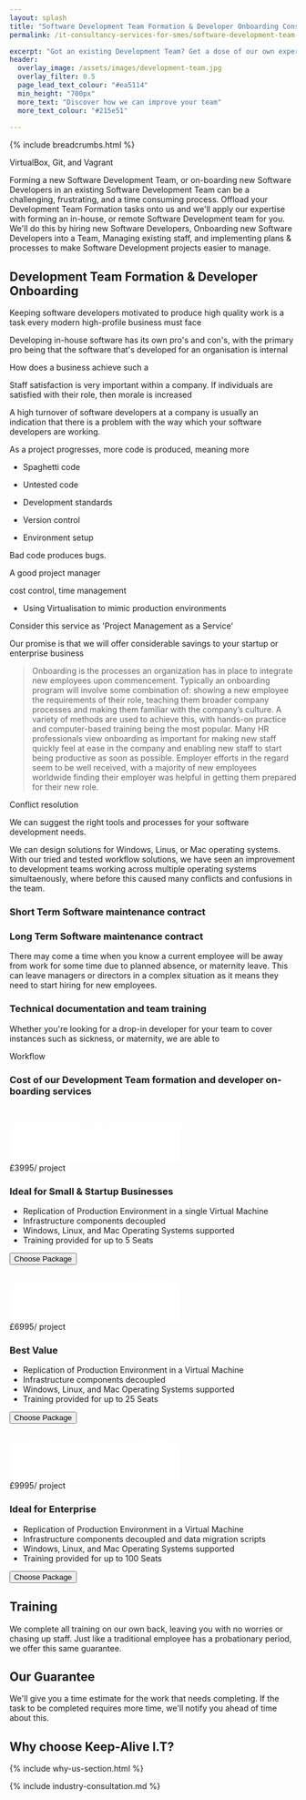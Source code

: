 ```yaml
---
layout: splash
title: "Software Development Team Formation & Developer Onboarding Consultancy Services for Small Businesses and Enterprises"
permalink: /it-consultancy-services-for-smes/software-development-team-formation-and-developer-onboarding-services

excerpt: "Got an existing Development Team? Get a dose of our own expertise by hiring us to develop business strategies to make your in-house development teams more effective."
header:
  overlay_image: /assets/images/development-team.jpg
  overlay_filter: 0.5 
  page_lead_text_colour: "#ea5114"
  min_height: "700px"
  more_text: "Discover how we can improve your team"
  more_text_colour: "#215e51"
  
---
```


{% include breadcrumbs.html %}

VirtualBox, Git, and Vagrant

Forming a new Software Development Team, or on-boarding new Software Developers in an existing Software Development Team can be a challenging, frustrating, and a time consuming process. Offload your Development Team Formation tasks onto us and we'll apply our expertise with forming an in-house, or remote Software Development team for you. We'll do this by hiring new Software Developers, Onboarding new Software Developers into a Team, Managing existing staff, and implementing plans & processes to make Software Development projects easier to manage.


## <i class="fas fa-user-tie page-title-icon" aria-hidden="true"></i> Development Team Formation & Developer Onboarding
Keeping software developers motivated to produce high quality work is a task every modern high-profile business must face

Developing in-house software has its own pro's and con's, with the primary pro being that the software that's developed for an organisation is internal


How does a business achieve such a 

Staff satisfaction is very important within a company. If individuals are satisfied with their role, then morale is increased

A high turnover of software developers at a company is usually an indication that there is a problem with the way which your software developers are working.

As a project progresses, more code is produced, meaning more 

- Spaghetti code
- Untested code

- Development standards
- Version control

- Environment setup


Bad code produces bugs.

A good project manager 


cost control, time management


- Using Virtualisation to mimic production environments


Consider this service as 'Project Management as a Service'

Our promise is that we will offer considerable savings to your startup or enterprise business 


> Onboarding is the processes an organization has in place to integrate new employees upon commencement. Typically an onboarding program will involve some combination of: showing a new employee the requirements of their role, teaching them broader company processes and making them familiar with the company’s culture. A variety of methods are used to achieve this, with hands-on practice and computer-based training being the most popular. Many HR professionals view onboarding as important for making new staff quickly feel at ease in the company and enabling new staff to start being productive as soon as possible. Employer efforts in the regard seem to be well received, with a majority of new employees worldwide finding their employer was helpful in getting them prepared for their new role.

Conflict resolution

We can suggest the right tools and processes for your software development needs.

We can design solutions for Windows, Linus, or Mac operating systems. With our tried and tested workflow solutions, we have seen an improvement to development teams working across multiple operating systems simultaenously, where before this caused many conflicts and confusions in the team.


### Short Term Software maintenance contract

### Long Term Software maintenance contract
There may come a time when you know a current employee will be away from work for some time due to planned absence, or maternity leave. This can leave managers or directors in a complex situation as it means they need to start hiring for new employees.

### Technical documentation and team training
Whether you're looking for a drop-in developer for your team to cover instances such as sickness, or maternity, we are able to 

Workflow

### Cost of our Development Team formation and developer on-boarding services

<div class="pricing pricing--palden">
    <div class="pricing__item">
        <div class="pricing__deco">
            <svg class="pricing__deco-img" version="1.1" id="Layer_1" preserveAspectRatio="none" xmlns="http://www.w3.org/2000/svg" xmlns:xlink="http://www.w3.org/1999/xlink" x="0px" y="0px" width="300px" height="100px" viewBox="0 0 300 100" enable-background="new 0 0 300 100" xml:space="preserve">
                <path class="deco-layer deco-layer--1" opacity="0.6" fill="#FFFFFF" d="M30.913,43.944c0,0,42.911-34.464,87.51-14.191c77.31,35.14,113.304-1.952,146.638-4.729
c48.654-4.056,69.94,16.218,69.94,16.218v54.396H30.913V43.944z"></path>
                <path class="deco-layer deco-layer--2" opacity="0.6" fill="#FFFFFF" d="M-35.667,44.628c0,0,42.91-34.463,87.51-14.191c77.31,35.141,113.304-1.952,146.639-4.729
c48.653-4.055,69.939,16.218,69.939,16.218v54.396H-35.667V44.628z"></path>
                <path class="deco-layer deco-layer--3" opacity="0.7" fill="#FFFFFF" d="M43.415,98.342c0,0,48.283-68.927,109.133-68.927c65.886,0,97.983,67.914,97.983,67.914v3.716
H42.401L43.415,98.342z"></path>
                <path class="deco-layer deco-layer--4" fill="#FFFFFF" d="M-34.667,62.998c0,0,56-45.667,120.316-27.839C167.484,57.842,197,41.332,232.286,30.428
c53.07-16.399,104.047,36.903,104.047,36.903l1.333,36.667l-372-2.954L-34.667,62.998z"></path>
            </svg>
            <div class="pricing__price"><span class="pricing__currency">£</span>3995<span class="pricing__period">/ project</span></div>
            <h3 class="pricing__title">Ideal for Small & Startup Businesses</h3>
        </div>
        <ul class="pricing__feature-list">
            <li class="pricing__feature">
               <i class="fas fa-check green-tick" aria-hidden="true"></i>
               Replication of Production Environment in a single Virtual Machine
            </li>
            <li class="pricing__feature">
                <i class="fas fa-check green-tick" aria-hidden="true"></i>
                Infrastructure components decoupled
            </li>
            <li class="pricing__feature">
                <i class="fas fa-check green-tick" aria-hidden="true"></i>
                Windows, Linux, and Mac Operating Systems supported
            </li>
            <li class="pricing__feature">
                <i class="fas fa-check green-tick" aria-hidden="true"></i>
                Training provided for up to 5 Seats
            </li>
        </ul>
        <button class="pricing__action" data-package="Development Team Formation & Developer Onboarding for Small & Startup Businesses">Choose Package</button>
    </div>
    <div class="pricing__item pricing__item--featured">
        <div class="pricing__deco">
            <svg class="pricing__deco-img" version="1.1" id="Layer_1" preserveAspectRatio="none" xmlns="http://www.w3.org/2000/svg" xmlns:xlink="http://www.w3.org/1999/xlink" x="0px" y="0px" width="300px" height="100px" viewBox="0 0 300 100" enable-background="new 0 0 300 100" xml:space="preserve">
                <path class="deco-layer deco-layer--1" opacity="0.6" fill="#FFFFFF" d="M30.913,43.944c0,0,42.911-34.464,87.51-14.191c77.31,35.14,113.304-1.952,146.638-4.729
c48.654-4.056,69.94,16.218,69.94,16.218v54.396H30.913V43.944z"></path>
                <path class="deco-layer deco-layer--2" opacity="0.6" fill="#FFFFFF" d="M-35.667,44.628c0,0,42.91-34.463,87.51-14.191c77.31,35.141,113.304-1.952,146.639-4.729
c48.653-4.055,69.939,16.218,69.939,16.218v54.396H-35.667V44.628z"></path>
                <path class="deco-layer deco-layer--3" opacity="0.7" fill="#FFFFFF" d="M43.415,98.342c0,0,48.283-68.927,109.133-68.927c65.886,0,97.983,67.914,97.983,67.914v3.716
H42.401L43.415,98.342z"></path>
                <path class="deco-layer deco-layer--4" fill="#FFFFFF" d="M-34.667,62.998c0,0,56-45.667,120.316-27.839C167.484,57.842,197,41.332,232.286,30.428
c53.07-16.399,104.047,36.903,104.047,36.903l1.333,36.667l-372-2.954L-34.667,62.998z"></path>
            </svg>
            <div class="pricing__price"><span class="pricing__currency">£</span>6995<span class="pricing__period">/ project</span></div>
            <h3 class="pricing__title">Best Value</h3>
        </div>
        <ul class="pricing__feature-list">
           <li class="pricing__feature">
                <i class="fas fa-check green-tick" aria-hidden="true"></i>
                Replication of Production Environment in a Virtual Machine
           </li>
           <li class="pricing__feature">
               <i class="fas fa-check green-tick" aria-hidden="true"></i>
               Infrastructure components decoupled
           </li>
           <li class="pricing__feature">
               <i class="fas fa-check green-tick" aria-hidden="true"></i>
               Windows, Linux, and Mac Operating Systems supported
           </li>
           <li class="pricing__feature">
               <i class="fas fa-check green-tick" aria-hidden="true"></i>
               Training provided for up to 25 Seats
           </li>
        </ul>
        <button class="pricing__action" data-package="">Choose Package</button>
    </div>
    <div class="pricing__item">
        <div class="pricing__deco">
            <svg class="pricing__deco-img" version="1.1" id="Layer_1" preserveAspectRatio="none" xmlns="http://www.w3.org/2000/svg" xmlns:xlink="http://www.w3.org/1999/xlink" x="0px" y="0px" width="300px" height="100px" viewBox="0 0 300 100" enable-background="new 0 0 300 100" xml:space="preserve">
                <path class="deco-layer deco-layer--1" opacity="0.6" fill="#FFFFFF" d="M30.913,43.944c0,0,42.911-34.464,87.51-14.191c77.31,35.14,113.304-1.952,146.638-4.729
c48.654-4.056,69.94,16.218,69.94,16.218v54.396H30.913V43.944z"></path>
                <path class="deco-layer deco-layer--2" opacity="0.6" fill="#FFFFFF" d="M-35.667,44.628c0,0,42.91-34.463,87.51-14.191c77.31,35.141,113.304-1.952,146.639-4.729
c48.653-4.055,69.939,16.218,69.939,16.218v54.396H-35.667V44.628z"></path>
                <path class="deco-layer deco-layer--3" opacity="0.7" fill="#FFFFFF" d="M43.415,98.342c0,0,48.283-68.927,109.133-68.927c65.886,0,97.983,67.914,97.983,67.914v3.716
H42.401L43.415,98.342z"></path>
                <path class="deco-layer deco-layer--4" fill="#FFFFFF" d="M-34.667,62.998c0,0,56-45.667,120.316-27.839C167.484,57.842,197,41.332,232.286,30.428
c53.07-16.399,104.047,36.903,104.047,36.903l1.333,36.667l-372-2.954L-34.667,62.998z"></path>
            </svg>
            <div class="pricing__price"><span class="pricing__currency">£</span>9995<span class="pricing__period">/ project</span></div>
            <h3 class="pricing__title">Ideal for Enterprise</h3>
        </div>
        <ul class="pricing__feature-list">
            <li class="pricing__feature">
                <i class="fas fa-check green-tick" aria-hidden="true"></i>
                Replication of Production Environment in a Virtual Machine
           </li>
           <li class="pricing__feature">
               <i class="fas fa-check green-tick" aria-hidden="true"></i>
               Infrastructure components decoupled and data migration scripts
           </li>
           <li class="pricing__feature">
               <i class="fas fa-check green-tick" aria-hidden="true"></i>
               Windows, Linux, and Mac Operating Systems supported
           </li>
           <li class="pricing__feature">
               <i class="fas fa-check green-tick" aria-hidden="true"></i>
               Training provided for up to 100 Seats
           </li>
        </ul>
        <button class="pricing__action" data-package="">Choose Package</button>
    </div>
</div>


## Training 
We complete all training on our own back, leaving you with no worries or chasing up staff. Just like a traditional employee has a probationary period, we offer this same guarantee. 

## Our Guarantee
We'll give you a time estimate for the work that needs completing. If the task to be completed requires more time, we'll notify you ahead of time about this.

## Why choose Keep-Alive I.T?
{% include why-us-section.html %}

{% include industry-consultation.md %}